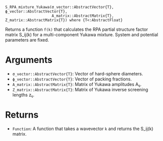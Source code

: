 ```
S_RPA_mixture_Yukawa(σ_vector::AbstractVector{T}, ϕ_vector::AbstractVector{T}, 
                     A_matrix::AbstractMatrix{T}, Z_matrix::AbstractMatrix{T}) where {T<:AbstractFloat}
```

Returns a function `f(k)` that calculates the RPA partial structure factor matrix S_ij(k) for a multi-component Yukawa mixture. System and potential parameters are fixed.

# Arguments

  * `σ_vector::AbstractVector{T}`: Vector of hard-sphere diameters.
  * `ϕ_vector::AbstractVector{T}`: Vector of packing fractions.
  * `A_matrix::AbstractMatrix{T}`: Matrix of Yukawa amplitudes Aᵢⱼ.
  * `Z_matrix::AbstractMatrix{T}`: Matrix of Yukawa inverse screening lengths zᵢⱼ.

# Returns

  * `Function`: A function that takes a wavevector `k` and returns the S_ij(k) matrix.
